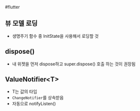 #flutter 

## 뷰 모델 로딩
- 생명주기 함수 중 InitState을 사용해서 로딩할 것

## dispose()
- 내 위젯을 먼저 dispose하고 super.dispose() 호출 하는 것이 권장됨

## ValueNotifier\<T>
- T는 값의 타입
- `ChangeNotifier`를 상속받음
- 자동으로 notifyListen()